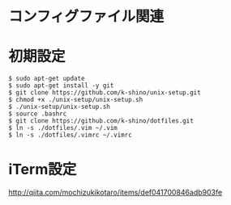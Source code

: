 コンフィグファイル関連
===

# 初期設定

```
$ sudo apt-get update
$ sudo apt-get install -y git
$ git clone https://github.com/k-shino/unix-setup.git
$ chmod +x ./unix-setup/unix-setup.sh
$ ./unix-setup/unix-setup.sh
$ source .bashrc
$ git clone https://github.com/k-shino/dotfiles.git
$ ln -s ./dotfiles/.vim ~/.vim
$ ln -s ./dotfiles/.vimrc ~/.vimrc
```

# iTerm設定

http://qiita.com/mochizukikotaro/items/def041700846adb903fe
